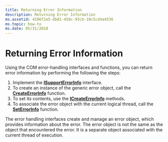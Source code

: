 ```yaml
---
title: Returning Error Information
description: Returning Error Information
ms.assetid: 4206f2e5-db01-458c-93cb-10c5cd4a4536
ms.topic: how-to
ms.date: 05/31/2018
---
```


# Returning Error Information

Using the COM error-handling interfaces and functions, you can return error information by performing the following the steps:

1.  Implement the [**ISupportErrorInfo**](/windows/win32/api/oaidl/nn-oaidl-isupporterrorinfo) interface.
2.  To create an instance of the generic error object, call the [**CreateErrorInfo**](/windows/win32/api/oleauto/nf-oleauto-createerrorinfo) function.
3.  To set its contents, use the [**ICreateErrorInfo**](/windows/win32/api/oaidl/nn-oaidl-icreateerrorinfo) methods.
4.  To associate the error object with the current logical thread, call the [**SetErrorInfo**](/windows/win32/api/oleauto/nf-oleauto-seterrorinfo) function.

The error handling interfaces create and manage an error object, which provides information about the error. The error object is not the same as the object that encountered the error. It is a separate object associated with the current thread of execution.

 

 
